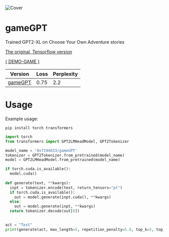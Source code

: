 ![Cover](https://0x7o.link/gameGPT/cover.png "Cover")
# gameGPT

Trained GPT2-XL on Choose Your Own Adventure stories

[The original, Tensorflow version](https://github.com/Latitude-Archives/AIDungeon)

[{ DEMO-GAME }](https://gamio.ru)

Version  | Loss | Perplexity |
--- | --- | --- |
[gameGPT](https://huggingface.co/0x7194633/gameGPT) | 0.75 | 2.2 |

# Usage
Example usage:

```
pip install torch transformers
```

```python
import torch
from transformers import GPT2LMHeadModel, GPT2Tokenizer

model_name = '0x7194633/gameGPT'
tokenizer = GPT2Tokenizer.from_pretrained(model_name)
model = GPT2LMHeadModel.from_pretrained(model_name)

if torch.cuda.is_available():
  model.cuda()
  
def generate(text, **kwargs):
  inpt = tokenizer.encode(text, return_tensors="pt")
  if torch.cuda.is_available():
    out = model.generate(inpt.cuda(), **kwargs)
  else:
    out = model.generate(inpt, **kwargs)
  return tokenizer.decode(out[0])
  

act = "Test"
print(generate(act, max_length=5, repetition_penalty=5.0, top_k=5, top_p=0.95, temperature=0.9))
```
